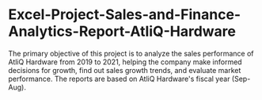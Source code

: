 # Excel-Project-Sales-and-Finance-Analytics-Report-AtliQ-Hardware
The primary objective of this project is to analyze the sales performance of AtliQ Hardware from 2019 to 2021, helping the company make informed decisions for growth, find out sales growth trends, and evaluate market performance. The reports are based on AtliQ Hardware's fiscal year (Sep-Aug).

